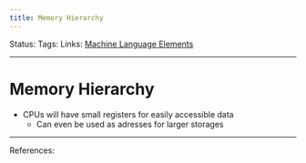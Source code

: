 ```yaml
---
title: Memory Hierarchy
---
```

Status:
Tags:
Links: [Machine Language Elements](out/machine-language-elements.md)
___
# Memory Hierarchy
- CPUs will have small registers for easily accessible data
	- Can even be used as adresses for larger storages
___
References: